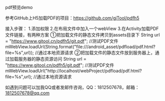 pdf预览demo

参考GitHub上H5加载PDF的项目：https://github.com/gjTool/pdfh5

接入步骤：
    1.添加权限
        <uses-permission android:name="android.permission.INTERNET" />
        <uses-permission android:name="android.permission.WRITE_EXTERNAL_STORAGE" />
        <uses-permission android:name="android.permission.READ_EXTERNAL_STORAGE" />
    2.在布局文件中加入一个webView
        <WebView
                android:id="@+id/webview"
                android:layout_width="match_parent"
                android:layout_height="match_parent"
                android:layout_weight="1" />
    3.在Activity加载PDF文件链接，有两种方案
        ①把加载文件的静态文件拷贝到assets目录下
            String url = "https://www.gjtool.cn/pdfh5/git.pdf";  //测试PDF文件
            mWebView.loadUrl(String.format("file:///android_asset/pdfload/pdf.html?file=%s",url));  //通过本地资源请求
        ②把加载文件的静态文件放到服务器上，通过加载服务器的静态资源访问
            String url = "https://www.gjtool.cn/pdfh5/git.pdf";  //测试PDF文件
            mWebView.loadUrl("http://localhost/webProject/pdfload/pdf.html?file=%s",url);  //通过本地资源请求
            

如遇到问题可以加我QQ或者发邮件咨询，QQ：1812507678，邮箱：1812507678@qq.com